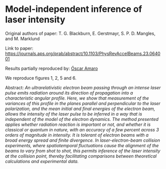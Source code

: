 # Model-independent inference of laser intensity

Original authors of paper: T. G. Blackburn, E. Gerstmayr, S. P. D. Mangles, and M. Marklund

Link to paper: https://journals.aps.org/prab/abstract/10.1103/PhysRevAccelBeams.23.064001

Results partially reproduced by: [Óscar Amaro](https://github.com/OsAmaro)

We reproduce figures 1, 2, 5 and 6.

Abstract: _An ultrarelativistic electron beam passing through an intense laser pulse emits radiation around its direction of propagation into a characteristic angular profile. Here, we show that measurement of the variances of this profile in the planes parallel and perpendicular to the laser polarization, and the mean initial and final energies of the electron beam, allows the intensity of the laser pulse to be inferred in a way that is independent of the model of the electron dynamics. The method presented applies whether radiation reaction is important or not, and whether it is classical or quantum in nature, with an accuracy of a few percent across 3 orders of magnitude in intensity. It is tolerant of electron beams with a broad energy spread and finite divergence. In laser-electron-beam collision experiments, where spatiotemporal fluctuations cause the alignment of the beams to vary from shot to shot, this permits inference of the laser intensity at the collision point, thereby facilitating comparisons between theoretical calculations and experimental data._

